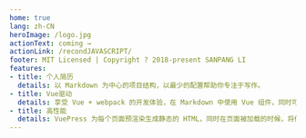 ```yaml
---
home: true
lang: zh-CN
heroImage: /logo.jpg
actionText: coming →
actionLink: /recondJAVASCRIPT/
footer: MIT Licensed | Copyright ? 2018-present SANPANG LI
features:
- title: 个人简历
  details: 以 Markdown 为中心的项目结构，以最少的配置帮助你专注于写作。
- title: Vue驱动
  details: 享受 Vue + webpack 的开发体验，在 Markdown 中使用 Vue 组件，同时可以使用 Vue 来开发自定义主题。
- title: 高性能
  details: VuePress 为每个页面预渲染生成静态的 HTML，同时在页面被加载的时候，将作为 SPA 运行。
---
```


<div style="text-align: center">
  <Bit/>
</div>
